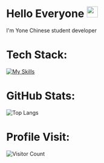# Hello Everyone <img src="https://github.com/TheDudeThatCode/TheDudeThatCode/raw/master/Assets/Hi.gif" width="29px">
I'm Yone Chinese student developer

# Tech Stack:
[![My Skills](https://skillicons.dev/icons?i=c,cpp,python,js,java,ruby)](https://skillicons.dev)

# GitHub Stats:
![Top Langs](https://github-readme-stats.vercel.app/api/top-langs/?username=YoneIsBack&layout=compact&theme=dark)

# Profile Visit:
![Visitor Count](https://profile-counter.glitch.me/YoneIsBack/count.svg)
